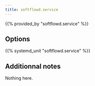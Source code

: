 ```yaml
---
title: softflowd.service
---
```


{{% provided_by "softflowd.service" %}}

## Options

{{% systemd_unit "softflowd.service" %}}

## Additionnal notes

Nothing here.